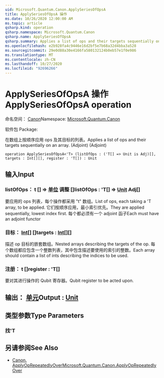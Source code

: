 ```yaml
---
uid: Microsoft.Quantum.Canon.ApplySeriesOfOpsA
title: ApplySeriesOfOpsA 操作
ms.date: 10/26/2020 12:00:00 AM
ms.topic: article
qsharp.kind: operation
qsharp.namespace: Microsoft.Quantum.Canon
qsharp.name: ApplySeriesOfOpsA
qsharp.summary: Applies a list of ops and their targets sequentially on an array. (Adjoint)
ms.openlocfilehash: e2b928fa4c9446e16d2bf5e7b68a32d4bba3a528
ms.sourcegitcommit: 29e0d88a30e4166fa580132124b0eb57e1f0e986
ms.translationtype: MT
ms.contentlocale: zh-CN
ms.lasthandoff: 10/27/2020
ms.locfileid: "92696266"
---
```

# <a name="applyseriesofopsa-operation"></a><span data-ttu-id="dce3c-102">ApplySeriesOfOpsA 操作</span><span class="sxs-lookup"><span data-stu-id="dce3c-102">ApplySeriesOfOpsA operation</span></span>

<span data-ttu-id="dce3c-103">命名空间： [Canon](xref:Microsoft.Quantum.Canon)</span><span class="sxs-lookup"><span data-stu-id="dce3c-103">Namespace: [Microsoft.Quantum.Canon](xref:Microsoft.Quantum.Canon)</span></span>

<span data-ttu-id="dce3c-104">软件包 [](https://nuget.org/packages/)</span><span class="sxs-lookup"><span data-stu-id="dce3c-104">Package: [](https://nuget.org/packages/)</span></span>


<span data-ttu-id="dce3c-105">在数组上按顺序应用 ops 及其目标的列表。</span><span class="sxs-lookup"><span data-stu-id="dce3c-105">Applies a list of ops and their targets sequentially on an array.</span></span> <span data-ttu-id="dce3c-106"> (Adjoint) </span><span class="sxs-lookup"><span data-stu-id="dce3c-106">(Adjoint)</span></span>

```qsharp
operation ApplySeriesOfOpsA<'T> (listOfOps : ('T[] => Unit is Adj)[], targets : Int[][], register : 'T[]) : Unit
```


## <a name="input"></a><span data-ttu-id="dce3c-107">输入</span><span class="sxs-lookup"><span data-stu-id="dce3c-107">Input</span></span>

### <a name="listofops--t--unit-adj"></a><span data-ttu-id="dce3c-108">listOfOps： t [] => [单位](xref:microsoft.quantum.lang-ref.unit) 调整 []</span><span class="sxs-lookup"><span data-stu-id="dce3c-108">listOfOps : 'T[] => [Unit](xref:microsoft.quantum.lang-ref.unit) Adj[]</span></span>

<span data-ttu-id="dce3c-109">要应用的 ops 列表，每个操作都采用 "t" 数组。</span><span class="sxs-lookup"><span data-stu-id="dce3c-109">List of ops, each taking a 'T array, to be applied.</span></span> <span data-ttu-id="dce3c-110">它们按顺序应用，最小索引优先。</span><span class="sxs-lookup"><span data-stu-id="dce3c-110">They are applied sequentially, lowest index first.</span></span>
<span data-ttu-id="dce3c-111">每个都必须有一个 adjoint 函子</span><span class="sxs-lookup"><span data-stu-id="dce3c-111">Each must have an adjoint functor</span></span>


### <a name="targets--int"></a><span data-ttu-id="dce3c-112">目标： [Int](xref:microsoft.quantum.lang-ref.int)[] []</span><span class="sxs-lookup"><span data-stu-id="dce3c-112">targets : [Int](xref:microsoft.quantum.lang-ref.int)[][]</span></span>

<span data-ttu-id="dce3c-113">描述 op 目标的嵌套数组。</span><span class="sxs-lookup"><span data-stu-id="dce3c-113">Nested arrays describing the targets of the op.</span></span> <span data-ttu-id="dce3c-114">每个数组都应包含一个整数列表，其中包含描述要使用的索引的整数。</span><span class="sxs-lookup"><span data-stu-id="dce3c-114">Each array should contain a list of ints describing the indices to be used.</span></span>


### <a name="register--t"></a><span data-ttu-id="dce3c-115">注册： t []</span><span class="sxs-lookup"><span data-stu-id="dce3c-115">register : 'T[]</span></span>

<span data-ttu-id="dce3c-116">要对其进行操作的 Qubit 寄存器。</span><span class="sxs-lookup"><span data-stu-id="dce3c-116">Qubit register to be acted upon.</span></span>



## <a name="output--unit"></a><span data-ttu-id="dce3c-117">输出： [单元](xref:microsoft.quantum.lang-ref.unit)</span><span class="sxs-lookup"><span data-stu-id="dce3c-117">Output : [Unit](xref:microsoft.quantum.lang-ref.unit)</span></span>



## <a name="type-parameters"></a><span data-ttu-id="dce3c-118">类型参数</span><span class="sxs-lookup"><span data-stu-id="dce3c-118">Type Parameters</span></span>

### <a name="t"></a><span data-ttu-id="dce3c-119">找</span><span class="sxs-lookup"><span data-stu-id="dce3c-119">'T</span></span>



## <a name="see-also"></a><span data-ttu-id="dce3c-120">另请参阅</span><span class="sxs-lookup"><span data-stu-id="dce3c-120">See Also</span></span>

- [<span data-ttu-id="dce3c-121">Canon. ApplyOpRepeatedlyOver</span><span class="sxs-lookup"><span data-stu-id="dce3c-121">Microsoft.Quantum.Canon.ApplyOpRepeatedlyOver</span></span>](xref:Microsoft.Quantum.Canon.ApplyOpRepeatedlyOver)